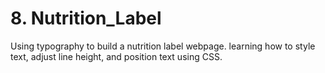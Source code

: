 # 8. Nutrition_Label
 Using typography to build a nutrition label webpage. learning how to style text, adjust line height, and position text using CSS.
